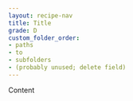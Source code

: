 ```yaml
---
layout: recipe-nav
title: Title
grade: D
custom_folder_order:
- paths
- to
- subfolders
- (probably unused; delete field)
---
```

Content
